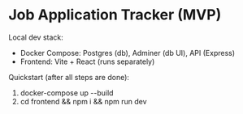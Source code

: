 # Job Application Tracker (MVP)

Local dev stack:
- Docker Compose: Postgres (db), Adminer (db UI), API (Express)
- Frontend: Vite + React (runs separately)

Quickstart (after all steps are done):
1) docker-compose up --build
2) cd frontend && npm i && npm run dev

